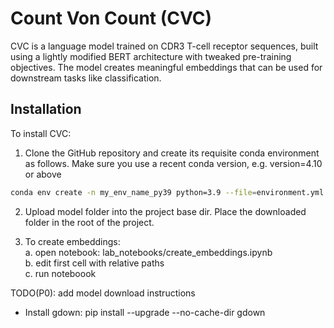 # Count Von Count (CVC)

CVC is a language model trained on CDR3 T-cell receptor sequences, built using a lightly modified BERT architecture with tweaked pre-training objectives. The model creates meaningful embeddings that can be used for downstream tasks like classification.

## Installation

To install CVC:
1. Clone the GitHub repository and create its requisite conda environment as follows.
   Make sure you use a recent conda version, e.g. version=4.10 or above

```bash
conda env create -n my_env_name_py39 python=3.9 --file=environment.yml
```

2. Upload model folder into the project base dir. Place the downloaded folder in the root of the project.

3. To create embeddings: <br />
   a. open notebook: lab_notebooks/create_embeddings.ipynb <br />
   b. edit first cell with relative paths <br />
   c. run noteboook <br />


TODO(P0): add model download instructions
* Install gdown: pip install --upgrade --no-cache-dir gdown